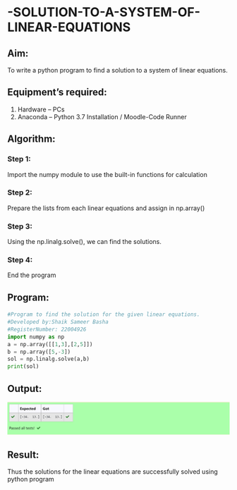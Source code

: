 # -SOLUTION-TO-A-SYSTEM-OF-LINEAR-EQUATIONS
## Aim:
To write a python program to find a solution to a system of linear equations.
## Equipment’s required:
1. 	Hardware – PCs
2. 	Anaconda – Python 3.7 Installation / Moodle-Code Runner
## Algorithm:
### Step 1: 
Import the numpy module to use the built-in functions for calculation
### Step 2: 
Prepare the lists from each linear equations and assign in np.array()
### Step 3: 
Using the np.linalg.solve(), we can find the solutions.
### Step 4: 
End the program
## Program:
```python
#Program to find the solution for the given linear equations. 
#Developed by:Shaik Sameer Basha 
#RegisterNumber: 22004926 
import numpy as np 
a = np.array([[1,3],[2,5]]) 
b = np.array([5,-3]) 
sol = np.linalg.solve(a,b) 
print(sol)
```
## Output:
![model](/solving-of-linear-equation.png)
## Result: 
Thus the solutions for the linear equations are successfully solved using python program


